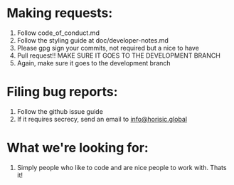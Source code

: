 # Making requests:

1. Follow code_of_conduct.md
2. Follow the styling guide at doc/developer-notes.md
3. Please gpg sign your commits, not required but a nice to have
4. Pull request!! MAKE SURE IT GOES TO THE DEVELOPMENT BRANCH
5. Again, make sure it goes to the development branch

# Filing bug reports:

1. Follow the github issue guide
2. If it requires secrecy, send an email to info@horisic.global

# What we're looking for:

1. Simply people who like to code and are nice people to work with. Thats it!
